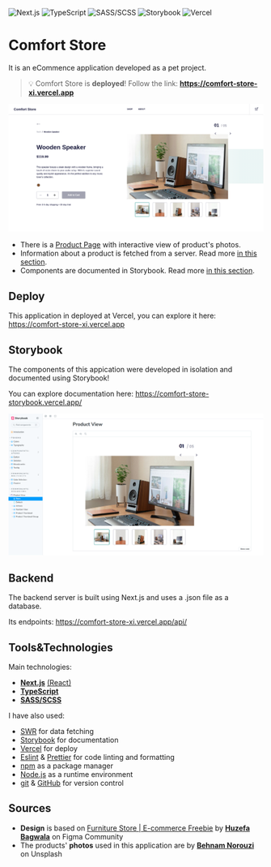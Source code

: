 ![Next.js](https://img.shields.io/badge/next.js-000000?style=for-the-badge&logo=nextdotjs&logoColor=white)
![TypeScript](https://img.shields.io/badge/typescript-%23007ACC.svg?style=for-the-badge&logo=typescript&logoColor=white)
![SASS/SCSS](https://img.shields.io/badge/Sass-CC6699?style=for-the-badge&logo=sass&logoColor=white)
![Storybook](https://img.shields.io/badge/-Storybook-FF4785?style=for-the-badge&logo=storybook&logoColor=white)
![Vercel](https://img.shields.io/badge/vercel-%23000000.svg?style=for-the-badge&logo=vercel&logoColor=white)

# Comfort Store

It is an eCommence application developed as a pet project.
> :bulb: Comfort Store is **deployed**! Follow the link: **https://comfort-store-xi.vercel.app**

![Comfort Store Demo](comfort-store-demo.png)

- There is a [Product Page](https://comfort-store-xi.vercel.app/products/1) with interactive view of product's photos.
- Information about a product is fetched from a server. Read more [in this section](#backend).
- Components are documented in Storybook. Read more [in this section](#storybook).

## Deploy

This application in deployed at Vercel, you can explore it here: https://comfort-store-xi.vercel.app

## Storybook

The components of this appication were developed in isolation and documented using Storybook!

You can explore documentation here:
https://comfort-store-storybook.vercel.app/

[![Storybook Demo](storybook-demo.png)](https://comfort-store-storybook.vercel.app/?path=/docs/components-organisms-product-view--docs)

## Backend

The backend server is built using Next.js and uses a .json file as a database.

Its endpoints: https://comfort-store-xi.vercel.app/api/

## Tools&Technologies

Main technologies:
- **[Next.js](https://nextjs.org/)** [(React)](https://react.dev/)
- **[TypeScript](https://www.typescriptlang.org/)**
- **[SASS/SCSS](https://sass-lang.com/)**

I have also used:
- [SWR](https://swr.vercel.app/) for data fetching
- [Storybook](https://storybook.js.org/) for documentation
- [Vercel](https://vercel.com/) for deploy
- [Eslint](https://eslint.org/) & [Prettier](https://prettier.io/) for code linting and formatting
- [npm](https://docs.npmjs.com/about-npm) as a package manager
- [Node.js](https://nodejs.org/en) as a runtime environment
- [git](https://git-scm.com/) & [GitHub](https://github.com/) for version control

## Sources

- **Design** is based on [Furniture Store | E-commerce Freebie](https://www.figma.com/community/file/1208280589750649537/furniture-store-e-commerce-freebie?searchSessionId=lsirmycq-x512xe3y3pj) by **[Huzefa Bagwala](https://www.figma.com/@huzefab)** on Figma Community
- The products' **photos** used in this application are by **[Behnam Norouzi](https://unsplash.com/@behy_studio)** on Unsplash
